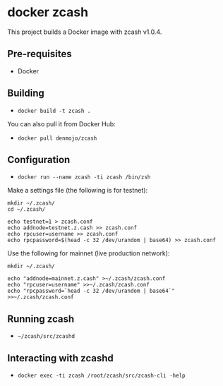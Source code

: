 docker zcash
=============

This project builds a Docker image with zcash v1.0.4.

## Pre-requisites
  * Docker

## Building
  * `docker build -t zcash .`

You can also pull it from Docker Hub:
  * `docker pull denmojo/zcash`

## Configuration
  * `docker run --name zcash -ti zcash /bin/zsh`

Make a settings file (the following is for testnet):
```
mkdir ~/.zcash/  
cd ~/.zcash/

echo testnet=1 > zcash.conf  
echo addnode=testnet.z.cash >> zcash.conf  
echo rpcuser=username >> zcash.conf  
echo rpcpassword=$(head -c 32 /dev/urandom | base64) >> zcash.conf 
```

Use the following for mainnet (live production network):
```
mkdir ~/.zcash/  

echo "addnode=mainnet.z.cash" >~/.zcash/zcash.conf
echo "rpcuser=username" >>~/.zcash/zcash.conf
echo "rpcpassword=`head -c 32 /dev/urandom | base64`" >>~/.zcash/zcash.conf
```

## Running zcash
  * `~/zcash/src/zcashd` 

## Interacting with zcashd
  * `docker exec -ti zcash /root/zcash/src/zcash-cli -help`

